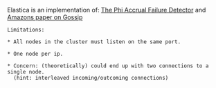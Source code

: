 Elastica is an implementation of:  [The Phi Accrual Failure Detector] and [Amazons paper on Gossip]

[The Phi Accrual Failure Detector]: http://ddg.jaist.ac.jp/pub/HDY+04.pdf 
[Amazons paper on Gossip]: http://www.cs.cornell.edu/home/rvr/papers/flowgossip.pdf


    Limitations:
    
    * All nodes in the cluster must listen on the same port.

    * One node per ip.

    * Concern: (theoretically) could end up with two connections to a single node.
      (hint: interleaved incoming/outcoming connections)